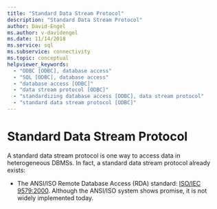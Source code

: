 ```yaml
---
title: "Standard Data Stream Protocol"
description: "Standard Data Stream Protocol"
author: David-Engel
ms.author: v-davidengel
ms.date: 11/14/2018
ms.service: sql
ms.subservice: connectivity
ms.topic: conceptual
helpviewer_keywords:
  - "ODBC [ODBC], database access"
  - "SQL [ODBC], database access"
  - "database access [ODBC]"
  - "data stream protocol [ODBC]"
  - "standardizing database access [ODBC], data stream protocol"
  - "standard data stream protocol [ODBC]"
---
```

# Standard Data Stream Protocol
A standard data stream protocol is one way to access data in heterogeneous DBMSs. In fact, a standard data stream protocol already exists:

- The ANSI/ISO Remote Database Access (RDA) standard: [ISO/IEC 9579:2000](https://www.iso.org/iso/catalogue_detail.htm?csnumber=30615). Although the ANSI/ISO system shows promise, it is not widely implemented today.
